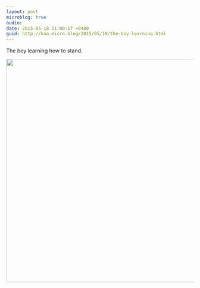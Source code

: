 ```yaml
---
layout: post
microblog: true
audio: 
date: 2015-05-18 11:00:17 +0400
guid: http://kaa.micro.blog/2015/05/18/the-boy-learning.html
---
```

The boy learning how to stand.

<img src="https://micro.kaa.bz/uploads/2018/31801c645b.jpg" width="600" height="600" />
